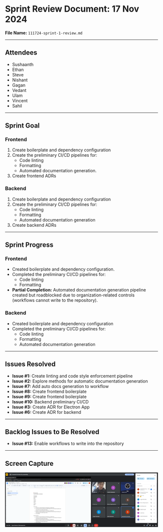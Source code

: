 # Sprint Review Document: 17 Nov 2024

**File Name:** `111724-sprint-1-review.md`

---

## Attendees

- Sushaanth
- Ethan
- Steve
- Nishant
- Gagan
- Vedant
- Ulam
- Vincent
- Sahil

---

## Sprint Goal

### Frontend

1. Create boilerplate and dependency configuration
2. Create the preliminary CI/CD pipelines for:
   - Code linting
   - Formatting
   - Automated documentation generation.
3. Create frontend ADRs

### Backend

1. Create boilerplate and dependency configuration
2. Create the preliminary CI/CD pipelines for:
   - Code linting
   - Formatting
   - Automated documentation generation
3. Create backend ADRs

---

## Sprint Progress

### Frontend

- Created boilerplate and dependency configuration.
- Completed the preliminary CI/CD pipelines for:
  - Code linting
  - Formatting
- **Partial Completion:** Automated documentation generation pipeline created but roadblocked due to organization-related controls (workflows cannot write to the repository).

### Backend

- Created boilerplate and dependency configuration
- Completed the preliminary CI/CD pipelines for:
  - Code linting
  - Formatting
  - Automated documentation generation

---

## Issues Resolved

- **Issue #1:** Create linting and code style enforcement pipeline
- **Issue #2:** Explore methods for automatic documentation generation
- **Issue #7:** Add auto docs generation to workflow
- **Issue #8:** Create frontend boilerplate
- **Issue #9:** Create frontend boilerplate
- **Issue #10:** Backend preliminary CI/CD
- **Issue #3:** Create ADR for Electron App
- **Issue #6:** Create ADR for backend

---

## Backlog Issues to Be Resolved

- **Issue #13:** Enable workflows to write into the repository

---

## Screen Capture

![sprint 1 screenshot](./assets/sprint-1-screenshot.png)
